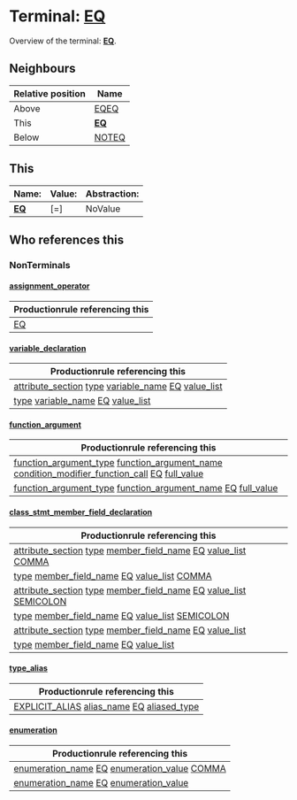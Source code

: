 # Terminal: **[EQ](./EQ.md)**

Overview of the terminal: **[EQ](./EQ.md)**.



## **Neighbours**

| Relative position | Name                                          |
| ----------------- | --------------------------------------------- |
| Above             | [EQEQ](./EQEQ.md) |
| This              | **[EQ](./EQ.md)** |
| Below             | [NOTEQ](./NOTEQ.md) |



## **This**

| Name:                                       | Value:          | Abstraction:    |
| ------------------------------------------- | --------------- | --------------- |
| **[EQ](./EQ.md)** | [=] | NoValue |



## **Who references this**

### NonTerminals


#### [assignment_operator](./../Grammar/assignment_operator.md)

| Productionrule referencing this                      |
| ---------------------------------------------------- |
| [EQ](./EQ.md)  |


#### [variable_declaration](./../Grammar/variable_declaration.md)

| Productionrule referencing this                      |
| ---------------------------------------------------- |
| [attribute_section](./../Grammar/attribute_section.md) [type](./../Grammar/type.md) [variable_name](./../Grammar/variable_name.md) [EQ](./EQ.md) [value_list](./../Grammar/value_list.md)  |
| [type](./../Grammar/type.md) [variable_name](./../Grammar/variable_name.md) [EQ](./EQ.md) [value_list](./../Grammar/value_list.md)  |


#### [function_argument](./../Grammar/function_argument.md)

| Productionrule referencing this                      |
| ---------------------------------------------------- |
| [function_argument_type](./../Grammar/function_argument_type.md) [function_argument_name](./../Grammar/function_argument_name.md) [condition_modifier_function_call](./../Grammar/condition_modifier_function_call.md) [EQ](./EQ.md) [full_value](./../Grammar/full_value.md)  |
| [function_argument_type](./../Grammar/function_argument_type.md) [function_argument_name](./../Grammar/function_argument_name.md) [EQ](./EQ.md) [full_value](./../Grammar/full_value.md)  |


#### [class_stmt_member_field_declaration](./../Grammar/class_stmt_member_field_declaration.md)

| Productionrule referencing this                      |
| ---------------------------------------------------- |
| [attribute_section](./../Grammar/attribute_section.md) [type](./../Grammar/type.md) [member_field_name](./../Grammar/member_field_name.md) [EQ](./EQ.md) [value_list](./../Grammar/value_list.md) [COMMA](./COMMA.md)  |
| [type](./../Grammar/type.md) [member_field_name](./../Grammar/member_field_name.md) [EQ](./EQ.md) [value_list](./../Grammar/value_list.md) [COMMA](./COMMA.md)  |
| [attribute_section](./../Grammar/attribute_section.md) [type](./../Grammar/type.md) [member_field_name](./../Grammar/member_field_name.md) [EQ](./EQ.md) [value_list](./../Grammar/value_list.md) [SEMICOLON](./SEMICOLON.md)  |
| [type](./../Grammar/type.md) [member_field_name](./../Grammar/member_field_name.md) [EQ](./EQ.md) [value_list](./../Grammar/value_list.md) [SEMICOLON](./SEMICOLON.md)  |
| [attribute_section](./../Grammar/attribute_section.md) [type](./../Grammar/type.md) [member_field_name](./../Grammar/member_field_name.md) [EQ](./EQ.md) [value_list](./../Grammar/value_list.md)  |
| [type](./../Grammar/type.md) [member_field_name](./../Grammar/member_field_name.md) [EQ](./EQ.md) [value_list](./../Grammar/value_list.md)  |


#### [type_alias](./../Grammar/type_alias.md)

| Productionrule referencing this                      |
| ---------------------------------------------------- |
| [EXPLICIT_ALIAS](./EXPLICIT_ALIAS.md) [alias_name](./../Grammar/alias_name.md) [EQ](./EQ.md) [aliased_type](./../Grammar/aliased_type.md)  |


#### [enumeration](./../Grammar/enumeration.md)

| Productionrule referencing this                      |
| ---------------------------------------------------- |
| [enumeration_name](./../Grammar/enumeration_name.md) [EQ](./EQ.md) [enumeration_value](./../Grammar/enumeration_value.md) [COMMA](./COMMA.md)  |
| [enumeration_name](./../Grammar/enumeration_name.md) [EQ](./EQ.md) [enumeration_value](./../Grammar/enumeration_value.md)  |



